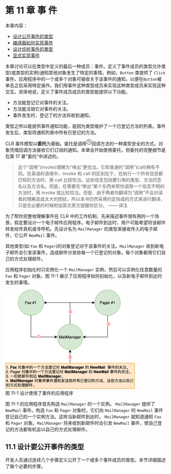# 第 11 章 事  件

本章内容：
* <a href="#11_1">设计公开事件的类型</a>
* <a href="#11_2">编译器如何实现事件</a>
* <a href="#11_3">设计侦听事件的类型</a>
* <a href="#11_4">显式实现事件</a>

本章讨论可以在类型中定义的最后一种成员：事件。定义了事件成员的类型允许类型(或类型的实例)通知其他对象发生了特定的事情。例如，`Button` 类提供了 `Click` 事件。应用程序中的一个或多个对象可接收关于该事件的通知，以便在`Button`被单击之后采用特定操作。我们用事件这种类型成员来实现这种类型成员来实现这种交互。具体地说，定义了事件成员成员的类型能提供以下功能。

* 方法能登记它对事件的关注。
* 方法能注销它对事件的关注。
* 事件发生时，登记了的方法将收到通知。

类型之所以能提供事件通知功能，是因为类型维护了一个已登记方法的列表。事件发生后，类型将通知列表中所有已登记的方法。

CLR 事件模型以**委托**为基础。委托是调用<sup>①</sup>回调方法的一种类型安全的方式。对象凭借回调方法接收它们订阅的通知。本章会开始使用委托，但委托的完整细节是在第 17 章"委托"中讲述的。
> 这个“调用”(invoke)理解为“唤出”更恰当。它和普通的“调用”(call)稍有不同。在英语的语境中，invoke 和 call 的区别在于，在执行一个所有信息都已知的方法时，用 call 比较恰当。这些信息包括要引用的类型、方法的签名以及方法名。但是，在需要先“唤出”某个东西来帮你调用一个信息不明的方法时，用 invoke 就比较恰当。但是，由于两者均翻译为“调用”不会对读者的理解造成太大的困扰，所以本书仍然采用约定俗成的方式来进行翻译，只是在必要的时候附加英文原文提醒你区分。 —— 译注

为了帮你完整地理解事件在 CLR 中的工作机制，先来描述事件很有用的一个场景。假定要设计一个电子邮件应用程序。电子邮件到达时，用户可能希望将该邮件转发给传真机或寻呼机。先设计名为 `MailManager` 的类型来接收传入的电子邮件，它公开 `NewMail` 事件。

其他类型(如 `Fax` 和 `Pager`)的对象登记对于该事件的关注。`MailManager` 收到新电子邮件会引发该事件，造成邮件分发给每一个已登记的对象。每个对象都用它们自己的方式处理邮件。

应用程序初始化时只实例化一个 `MailManager` 实例，然后可以实例化任意数量的 `Fax` 和 `Pager`
对象。图 11-1 展示了应用程序如何初始化，以及新电子邮件到达时发生的事情。

![11_1](../resources/images/11_1.png)  
图 11-1 设计使用了事件的应用程序 

图 11-1 的应用程序首先构造 `MailManager` 的一个实例。 `MailManager` 提供了 `NewMail` 事件。构造 `Fax` 和 `Pager` 对象时，它们向 `MailManager` 的 `NewMail` 事件登记自己的一个实例方法。这样当新邮件到达时， `MailManager` 就知道通知 `Fax` 和 `Pager` 对象。`MailManager` 将来收到新邮件时会引发 `NewMail` 事件，使自己登记的方法都有机会以自己的方式处理邮件。

## <a name="11_1">11.1 设计要公开事件的类型</a>

开发人员通过连续几个步骤定义公开了一个或多个事件成员的类型。本节详细描述了每个必要的步骤。

